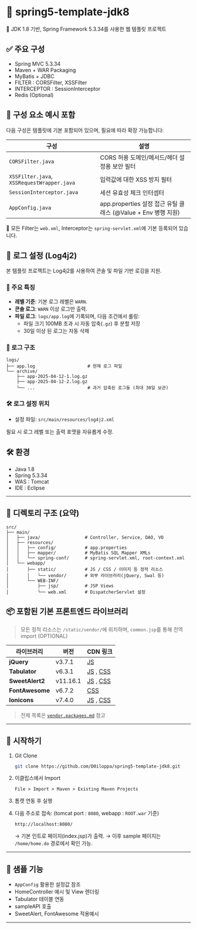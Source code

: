 # 🐋 spring5-template-jdk8

📌 JDK 1.8 기반, Spring Framework 5.3.34를 사용한 웹 템플릿 프로젝트





## ✅ 주요 구성
- Spring MVC 5.3.34
- Maven + WAR Packaging
- MyBatis + JDBC
- FILTER : CORSFilter, XSSFilter
- INTERCEPTOR : SessionInterceptor
- Redis (Optional)

## 🧱 구성 요소 예시 포함

다음 구성은 템플릿에 기본 포함되어 있으며, 필요에 따라 확장 가능합니다:

| 구성 | 설명 |
|------|------|
| `CORSFilter.java` | CORS 허용 도메인/메서드/헤더 설정용 보안 필터 |
| `XSSFilter.java`, `XSSRequestWrapper.java` | 입력값에 대한 XSS 방지 필터 |
| `SessionInterceptor.java` | 세션 유효성 체크 인터셉터 |
| `AppConfig.java` | app.properties 설정 접근 유틸 클래스 (@Value + Env 병행 지원) |

📌 모든 Filter는 `web.xml`, Interceptor는 `spring-servlet.xml`에 기본 등록되어 있습니다.

## 🧾 로그 설정 (Log4j2)

본 템플릿 프로젝트는 Log4j2를 사용하여 콘솔 및 파일 기반 로깅을 지원.

### 📌 주요 특징
- **레벨 기준**: 기본 로그 레벨은 `WARN`.
- **콘솔 로그**: `WARN` 이상 로그만 출력.
- **파일 로그**: `logs/app.log`에 기록되며, 다음 조건에서 롤링:
  - 파일 크기 100MB 초과 시 자동 압축(`.gz`) 후 분할 저장
  - 30일 이상 된 로그는 자동 삭제

### 📁 로그 구조
```
logs/
├── app.log                    # 현재 로그 파일
└── archive/
    ├── app-2025-04-12-1.log.gz
    ├── app-2025-04-12-2.log.gz
    └── ...                    # 과거 압축된 로그들 (최대 30일 보관)
```

### 🛠 로그 설정 위치
- 설정 파일: `src/main/resources/log4j2.xml`

필요 시 로그 레벨 또는 출력 포맷을 자유롭게 수정.


## 🛠️ 환경

- Java 1.8
- Spring 5.3.34
- WAS : Tomcat
- IDE : Eclipse

---

## 📁 디렉토리 구조 (요약)
```
src/
├── main/
│   ├── java/                 # Controller, Service, DAO, VO
│   ├── resources/
│   │   ├── config/           # app.properties
│   │   ├── mapper/           # MyBatis SQL Mapper XMLs
│   │   └── spring-conf/      # spring-servlet.xml, root-context.xml
│   └── webapp/
│       ├── static/           # JS / CSS / 이미지 등 정적 리소스
│       │   └── vendor/       # 외부 라이브러리(jQuery, Swal 등)
│       └── WEB-INF/
│           ├── jsp/          # JSP Views
│           └── web.xml       # DispatcherServlet 설정
```



## 📦 포함된 기본 프론트엔드 라이브러리

> 모든 정적 리소스는 `/static/vendor/`에 위치하며, `common.jsp`를 통해 전역 import (OPTIONAL)

| 라이브러리       | 버전      | CDN 링크 |
|------------------|-----------|----------|
| **jQuery**       | v3.7.1    | [JS](https://code.jquery.com/jquery-3.7.1.min.js) |
| **Tabulator**    | v6.3.1    | [JS](https://unpkg.com/tabulator-tables@6.3.1/dist/js/tabulator.min.js) , [CSS](https://unpkg.com/tabulator-tables@6.3.1/dist/css/tabulator.min.css) |
| **SweetAlert2**  | v11.16.1  | [JS](https://cdn.jsdelivr.net/npm/sweetalert2@11.16.1/dist/sweetalert2.min.js) , [CSS](https://cdn.jsdelivr.net/npm/sweetalert2@11.16.1/dist/sweetalert2.min.css) |
| **FontAwesome**  | v6.7.2    | [CSS](https://cdnjs.cloudflare.com/ajax/libs/font-awesome/6.7.2/css/all.min.css) |
| **Ionicons**     | v7.4.0    | [JS](https://cdn.jsdelivr.net/npm/ionicons@7.4.0/dist/esm/ionicons.min.js) , [CSS](https://cdn.jsdelivr.net/npm/ionicons@7.4.0/dist/collection/components/icon/icon.min.css) |



> 전체 목록은 [`vendor.packages.md`](./src/main/webapp/static/vendor/vendor.packages.md) 참고

---

## 🚀 시작하기

1. Git Clone
    ```bash
    git clone https://github.com/D0iloppa/spring5-template-jdk8.git
    ```

2. 이클립스에서 Import
    ```
    File > Import > Maven > Existing Maven Projects
    ```

3. 톰캣 연동 후 실행

4. 다음 주소로 접속: (tomcat port : `8080`, webapp : `ROOT.war` 기준)
    ```
    http://localhost:8080/
    ```
    → 기본 인트로 페이지(index.jsp)가 출력.
    → 이후 sample 페이지는 `/home/home.do` 경로에서 확인 가능.

---

## 🧪 샘플 기능

- `AppConfig` 활용한 설정값 참조
- HomeController 예시 및 View 렌더링
- Tabulator 테이블 연동
- sampleAPI 호출
- SweetAlert, FontAwesome 적용예시


---




